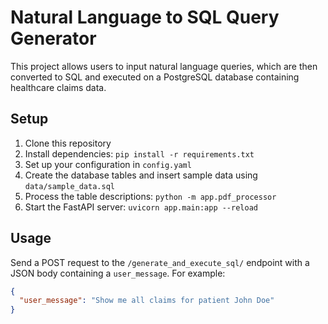 # Natural Language to SQL Query Generator

This project allows users to input natural language queries, which are then converted to SQL and executed on a PostgreSQL database containing healthcare claims data.

## Setup

1. Clone this repository
2. Install dependencies: `pip install -r requirements.txt`
3. Set up your configuration in `config.yaml`
4. Create the database tables and insert sample data using `data/sample_data.sql`
5. Process the table descriptions: `python -m app.pdf_processor`
6. Start the FastAPI server: `uvicorn app.main:app --reload`

## Usage

Send a POST request to the `/generate_and_execute_sql/` endpoint with a JSON body containing a `user_message`. For example:

```json
{
  "user_message": "Show me all claims for patient John Doe"
}